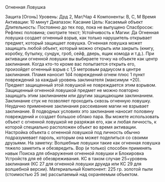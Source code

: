 
Огненная Ловушка

Защита [Огонь]
Уровень: Дрд 2, Маг/Чар 4
Компоненты: В, С, М
Время Активации: 10 минут
Диапазон: Касание
Цель: Касаемый объект
Длительность: Постоянно до тех пор,
пока не выпущено
Спасбросок: Рефлекс половина;
смотрите текст;
Устойчивость к Магии: Да
Огненная ловушка создает огненный
взрыв, как только нарушитель открывает предмет, который защищает ловушка. Огненная ловушка может защищать
любой объект, который можно открыть
или закрыть (книгу, коробку, бутылку,
сундук, гроб, сейф, дверь, ящик комода
и т.д.).
При активации огненной ловушки вы
выбираете точку на объекте как центр
заклинания. Когда кто-то кроме вас попытается открыть его, произойдет огненный взрыв с 1,5 метровым радиусом
в центре заклинания. Пламя наносит
1d4 повреждений огнем плюс 1 пункт
повреждений за каждый уровень заклинателя (максимум +20). Предмет защищенный этой ловушкой не повреждается этим взрывом.
Защищенный огненной ловушкой
предмет не можно повторно защищать
этим заклинанием или другим защищающим заклинанием.
Заклинание стук не позволяет проходить сквозь огненную ловушку. Неудачно
применение заклинания рассеивание магии не взрывает заклинание.
В подводных условиях это заклинание наносит половину повреждений и
создает большое облако пара.
Вы можете использовать объект с огненной ловушкой не разряжая его, как и
любая личность, к которой специально
расположен объект во время активации.
Настройка объекта с огненной ловушкой
под личность обычно подразумевает
пароль, которым она может поделиться
со своими друзьями.
На заметку: Волшебные ловушки
такие как огненная ловушка тяжело заметить и обезвредить. Вор (и только)
способен применять навык Поиска для
обнаружения огненной ловушки и Блокировка Устройств для её обезвреживания. КС в таком случае 25+уровень заклинания (КС 27 для огненной ловушки
друида или КС 29 для волшебной версии).
Материальный Компонент: 225 гр.
золотой пыли (стоимостью 25 зм) рассыпаемый над охраняемым объектом.